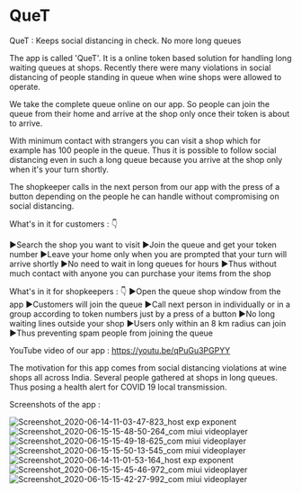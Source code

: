 # QueT
QueT : Keeps social distancing in check. No more long queues

The app is called &#39;QueT&#39;. It is a online token based solution for handling long waiting queues at
shops. Recently there were many violations in social distancing of people standing in queue
when wine shops were allowed to operate.

We take the complete queue online on our app. So people can join the queue from their home
and arrive at the shop only once their token is about to arrive.

With minimum contact with strangers you can visit a shop which for example has 100 people in
the queue. Thus it is possible to follow social distancing even in such a long queue because you
arrive at the shop only when it&#39;s your turn shortly.

The shopkeeper calls in the next person from our app with the press of a button depending on
the people he can handle without compromising on social distancing.

What's in it for customers : 👇

►Search the shop you want to visit
►Join the queue and get your token number
►Leave your home only when you are prompted that your turn will arrive shortly
►No need to wait in long queues for hours
►Thus without much contact with anyone you can purchase your items from the shop


What's in it for shopkeepers : 👇
►Open the queue shop window from the app
►Customers will join the queue
►Call next person in individually or in a group according to token numbers just by a press of a
button
►No long waiting lines outside your shop
►Users only within an 8 km radius can join
►Thus preventing spam people from joining the queue

YouTube video of our app : https://youtu.be/qPuGu3PGPYY

The motivation for this app comes from social distancing violations at wine shops all across India. Several people gathered at shops in long queues. Thus posing a health alert for COVID 19 local transmission.


Screenshots of the app :

![Screenshot_2020-06-14-11-03-47-823_host exp exponent](https://user-images.githubusercontent.com/58468910/84812886-baf6af80-b02c-11ea-8942-dedf85a26e47.jpg)
![Screenshot_2020-06-15-15-48-50-264_com miui videoplayer](https://user-images.githubusercontent.com/58468910/84812928-c8ac3500-b02c-11ea-834d-d55d18769624.jpg)
![Screenshot_2020-06-15-15-49-18-625_com miui videoplayer](https://user-images.githubusercontent.com/58468910/84812952-d2ce3380-b02c-11ea-858c-58c76618ce6b.jpg)
![Screenshot_2020-06-15-15-50-13-545_com miui videoplayer](https://user-images.githubusercontent.com/58468910/84812961-d6fa5100-b02c-11ea-8c3f-9d7d9358ff5f.jpg)
![Screenshot_2020-06-14-11-01-53-164_host exp exponent](https://user-images.githubusercontent.com/58468910/84812991-e2e61300-b02c-11ea-9ece-fdfc48f03102.jpg)
![Screenshot_2020-06-15-15-45-46-972_com miui videoplayer](https://user-images.githubusercontent.com/58468910/84813070-fee9b480-b02c-11ea-94e2-985a53ce4fce.jpg)
![Screenshot_2020-06-15-15-42-27-992_com miui videoplayer](https://user-images.githubusercontent.com/58468910/84813107-0dd06700-b02d-11ea-80b5-180c6cfc676c.jpg)
